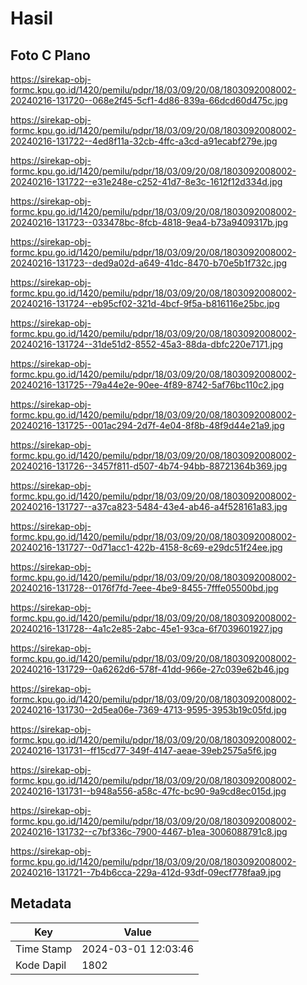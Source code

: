 # Hasil

## Foto C Plano

https://sirekap-obj-formc.kpu.go.id/1420/pemilu/pdpr/18/03/09/20/08/1803092008002-20240216-131720--068e2f45-5cf1-4d86-839a-66dcd60d475c.jpg

https://sirekap-obj-formc.kpu.go.id/1420/pemilu/pdpr/18/03/09/20/08/1803092008002-20240216-131722--4ed8f11a-32cb-4ffc-a3cd-a91ecabf279e.jpg

https://sirekap-obj-formc.kpu.go.id/1420/pemilu/pdpr/18/03/09/20/08/1803092008002-20240216-131722--e31e248e-c252-41d7-8e3c-1612f12d334d.jpg

https://sirekap-obj-formc.kpu.go.id/1420/pemilu/pdpr/18/03/09/20/08/1803092008002-20240216-131723--033478bc-8fcb-4818-9ea4-b73a9409317b.jpg

https://sirekap-obj-formc.kpu.go.id/1420/pemilu/pdpr/18/03/09/20/08/1803092008002-20240216-131723--ded9a02d-a649-41dc-8470-b70e5b1f732c.jpg

https://sirekap-obj-formc.kpu.go.id/1420/pemilu/pdpr/18/03/09/20/08/1803092008002-20240216-131724--eb95cf02-321d-4bcf-9f5a-b816116e25bc.jpg

https://sirekap-obj-formc.kpu.go.id/1420/pemilu/pdpr/18/03/09/20/08/1803092008002-20240216-131724--31de51d2-8552-45a3-88da-dbfc220e7171.jpg

https://sirekap-obj-formc.kpu.go.id/1420/pemilu/pdpr/18/03/09/20/08/1803092008002-20240216-131725--79a44e2e-90ee-4f89-8742-5af76bc110c2.jpg

https://sirekap-obj-formc.kpu.go.id/1420/pemilu/pdpr/18/03/09/20/08/1803092008002-20240216-131725--001ac294-2d7f-4e04-8f8b-48f9d44e21a9.jpg

https://sirekap-obj-formc.kpu.go.id/1420/pemilu/pdpr/18/03/09/20/08/1803092008002-20240216-131726--3457f811-d507-4b74-94bb-88721364b369.jpg

https://sirekap-obj-formc.kpu.go.id/1420/pemilu/pdpr/18/03/09/20/08/1803092008002-20240216-131727--a37ca823-5484-43e4-ab46-a4f528161a83.jpg

https://sirekap-obj-formc.kpu.go.id/1420/pemilu/pdpr/18/03/09/20/08/1803092008002-20240216-131727--0d71acc1-422b-4158-8c69-e29dc51f24ee.jpg

https://sirekap-obj-formc.kpu.go.id/1420/pemilu/pdpr/18/03/09/20/08/1803092008002-20240216-131728--0176f7fd-7eee-4be9-8455-7fffe05500bd.jpg

https://sirekap-obj-formc.kpu.go.id/1420/pemilu/pdpr/18/03/09/20/08/1803092008002-20240216-131728--4a1c2e85-2abc-45e1-93ca-6f7039601927.jpg

https://sirekap-obj-formc.kpu.go.id/1420/pemilu/pdpr/18/03/09/20/08/1803092008002-20240216-131729--0a6262d6-578f-41dd-966e-27c039e62b46.jpg

https://sirekap-obj-formc.kpu.go.id/1420/pemilu/pdpr/18/03/09/20/08/1803092008002-20240216-131730--2d5ea06e-7369-4713-9595-3953b19c05fd.jpg

https://sirekap-obj-formc.kpu.go.id/1420/pemilu/pdpr/18/03/09/20/08/1803092008002-20240216-131731--ff15cd77-349f-4147-aeae-39eb2575a5f6.jpg

https://sirekap-obj-formc.kpu.go.id/1420/pemilu/pdpr/18/03/09/20/08/1803092008002-20240216-131731--b948a556-a58c-47fc-bc90-9a9cd8ec015d.jpg

https://sirekap-obj-formc.kpu.go.id/1420/pemilu/pdpr/18/03/09/20/08/1803092008002-20240216-131732--c7bf336c-7900-4467-b1ea-3006088791c8.jpg

https://sirekap-obj-formc.kpu.go.id/1420/pemilu/pdpr/18/03/09/20/08/1803092008002-20240216-131721--7b4b6cca-229a-412d-93df-09ecf778faa9.jpg


## Metadata

| Key        | Value               |
| ---------- | ------------------- |
| Time Stamp | 2024-03-01 12:03:46 |
| Kode Dapil | 1802                |



